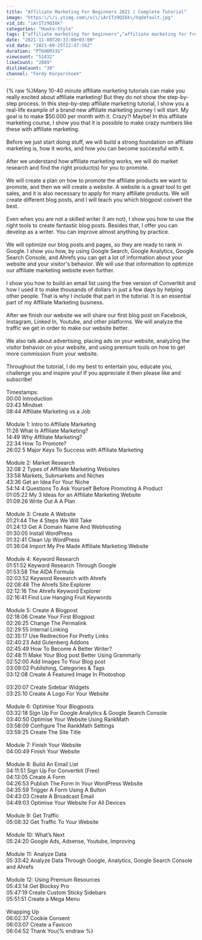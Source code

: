 ```yaml
---
title: "Affiliate Marketing For Beginners 2021 | Complete Tutorial"
image: "https:\/\/i.ytimg.com\/vi\/iArITz9QI6k\/hqdefault.jpg"
vid_id: "iArITz9QI6k"
categories: "Howto-Style"
tags: ["affiliate marketing for beginners","affiliate marketing for free","affiliate marketing for beginners full course"]
date: "2021-11-08T20:33:00+03:00"
vid_date: "2021-09-25T22:47:56Z"
duration: "PT6H6M33S"
viewcount: "51432"
likeCount: "2889"
dislikeCount: "30"
channel: "Ferdy Korpershoek"
---
```

{% raw %}Many 10-40 minute affiliate marketing tutorials can make you really excited about affiliate marketing! But they do not show the step-by-step process. In this step-by-step affiliate marketing tutorial, I show you a real-life example of a brand new affiliate marketing journey I will start. My goal is to make $50.000 per month with it. Crazy?! Maybe! In this affiliate marketing course, I show you that it is possible to make crazy numbers like these with affiliate marketing.<br /><br />Before we just start doing stuff, we will build a strong foundation on affiliate marketing is, how it works, and how you can become successful with it.<br /><br />After we understand how affiliate marketing works, we will do market research and find the right product(s) for you to promote.<br /><br />We will create a plan on how to promote the affiliate products we want to promote, and then we will create a website. A website is a great tool to get sales, and it is also necessary to apply for many affiliate products. We will create different blog posts, and I will teach you which blogpost convert the best.<br /><br />Even when you are not a skilled writer (I am not), I show you how to use the right tools to create fantastic blog posts. Besides that, I offer you can develop as a writer. You can improve almost anything by practice.<br /><br />We will optimize our blog posts and pages, so they are ready to rank in Google. I show you how, by using Google Search, Google Analytics, Google Search Console, and Ahrefs you can get a lot of information about your website and your visitor's behavior. We will use that information to optimize our affiliate marketing website even further.<br /><br />I show you how to build an email list using the free version of Convertkit and how I used it to make thousands of dollars in just a few days by helping other people. That is why I include that part in the tutorial. It is an essential part of my Affiliate Marketing business.<br /><br />After we finish our website we will share our first blog post on Facebook, Instagram, Linked In, Youtube, and other platforms. We will analyze the traffic we get in order to make our website better.<br /><br />We also talk about advertising, placing ads on your website, analyzing the visitor behavior on your website, and using premium tools on how to get more commission from your website.<br /><br />Throughout the tutorial, I do my best to entertain you, educate you, challenge you and inspire you! If you appreciate it then please like and subscribe!<br /><br />Timestamps:<br />00:00 Introduction<br />03:43 Mindset<br />08:44 Affiliate Marketing vs a Job<br /><br />Module 1: Intro to Affiliate Marketing<br />11:26 What Is Affiliate Marketing?<br />14:49 Why Affiliate Marketing?<br />22:34 How To Promote?<br />26:02 5 Major Keys To Success with Affiliate Marketing<br /><br />Module 2: Market Research<br />32:08 2 Types of Affiliate Marketing Websites<br />33:58 Markets, Submarkets and Niches<br />43:36 Get an Idea For Your Niche<br />54:14 4 Questions To Ask Yourself Before Promoting A Product<br />01:05:22 My 3 Ideas for an Affiliate Marketing Website<br />01:09:26 Write Out A A Plan<br /><br />Module 3: Create A Website<br />01:21:44 The 4 Steps We Will Take<br />01:24:13 Get A Domain Name And Webhosting<br />01:30:05 Install WordPress<br />01:32:41 Clean Up WordPress<br />01:36:04 Import My Pre Made Affiliate Marketing Website<br /><br />Module 4: Keyword Research<br />01:51:52 Keyword Research Through Google<br />01:53:58 The AIDA Formula<br />02:03:52 Keyword Research with Ahrefs<br />02:08:48 The Ahrefs Site Explorer<br />02:12:16 The Ahrefs Keyword Explorer<br />02:16:41 Find Low Hanging Fruit Keywords<br /><br />Module 5: Create A Blogpost<br />02:18:06 Create Your First Blogpost<br />02:26:25 Change The Permalink<br />02:29:55 Internal Linking<br />02:35:17 Use Redirection For Pretty Links<br />02:40:23 Add Gutenberg Addons<br />02:45:49 How To Become A Better Writer?<br />02:48:11 Make Your Blog post Better Using Grammarly<br />02:52:00 Add Images To Your Blog post<br />03:09:02 Publishing, Categories &amp; Tags<br />03:12:08 Create A Featured Image In Photoshop<br /><br />03:20:07 Create Sidebar Widgets<br />03:25:10 Create A Logo For Your Website<br /><br />Module 6: Optimise Your Blogposts<br />03:32:18 Sign Up For Google Analytics &amp; Google Search Console<br />03:40:50 Optimise Your Website Using RankMath<br />03:58:09 Configure The RankMath Settings<br />03:59:25 Create The Site Title<br /><br />Module 7: Finish Your Website<br />04:00:49 Finish Your Website<br /><br />Module 8: Build An Email List<br />04:11:51 Sign Up For Convertkit (Free)<br />04:13:05 Create A Form<br />04:26:53 Publish The Form In Your WordPress Website<br />04:35:59 Trigger A Form Using A Button<br />04:43:03 Create A Broadcast Email<br />04:49:03 Optimise Your Website For All Devices<br /><br />Module 9: Get Traffic<br />05:08:32 Get Traffic To Your Website<br /><br />Module 10: What’s Next<br />05:24:20 Google Ads, Adsense, Youtube, Improving<br /><br />Module 11: Analyze Data<br />05:33:42 Analyze Data Through Google, Analytics, Google Search Console and Ahrefs<br /><br />Module 12: Using Premium Resources<br />05:43:14 Get Blocksy Pro<br />05:47:19 Create Custom Sticky Sidebars<br />05:51:51 Create a Mega Menu<br /><br />Wrapping Up<br />06:02:37 Cookie Consent<br />06:03:07 Create a Favicon<br />06:04:52 Thank You{% endraw %}
